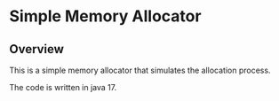 # Simple Memory Allocator

## Overview
This is a simple memory allocator that simulates the allocation process.

The code is written in java 17.

